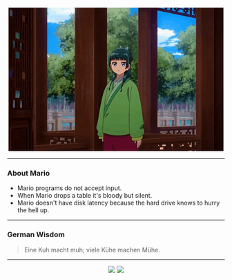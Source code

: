 <p align="center">
  <img src="assets/maomao.gif" />
</p>

---

### About Mario
- Mario programs do not accept input.  
- When Mario drops a table it's bloody but silent.  
- Mario doesn't have disk latency because the hard drive knows to hurry the hell up.  

---

### German Wisdom
> Eine Kuh macht muh; viele Kühe machen Mühe.

---

<p align="center">
  <a>
    <img height="180em" src="https://github-readme-stats-eight-theta.vercel.app/api?username=Torfkopp&show_icons=true&theme=dark&include_all_commits=true&count_private=true"/>
  </a>
  <a href="https://github.com/Torfkopp?tab=repositories">
    <img height="180em" src="https://github-readme-stats-eight-theta.vercel.app/api/top-langs/?username=torfkopp&layout=compact&theme=dark&langs_count=8&hide=java"/>
  </a>
</p>
